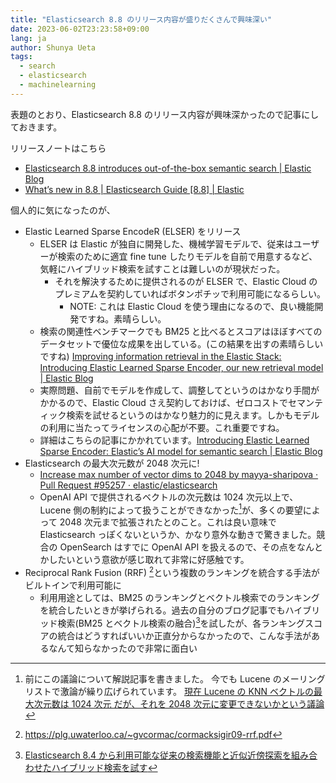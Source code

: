 ```yaml
---
title: "Elasticsearch 8.8 のリリース内容が盛りだくさんで興味深い"
date: 2023-06-02T23:23:58+09:00
lang: ja
author: Shunya Ueta
tags:
  - search
  - elasticsearch
  - machinelearning
---
```


表題のとおり、Elasticsearch 8.8 のリリース内容が興味深かったので記事にしておきます。

リリースノートはこちら

- [Elasticsearch 8\.8 introduces out\-of\-the\-box semantic search \| Elastic Blog](https://www.elastic.co/jp/blog/whats-new-elasticsearch-8-8-0)
- [What’s new in 8\.8 \| Elasticsearch Guide \[8\.8\] \| Elastic](https://www.elastic.co/guide/en/elasticsearch/reference/8.8/release-highlights.html)

個人的に気になったのが、

- Elastic Learned Sparse EncodeR (ELSER) をリリース
  - ELSER は Elastic が独自に開発した、機械学習モデルで、従来はユーザーが検索のために適宜 fine tune したりモデルを自前で用意するなど、気軽にハイブリッド検索を試すことは難しいのが現状だった。
    - それを解決するために提供されるのが ELSER で、Elastic Cloud のプレミアムを契約していればボタンポチッで利用可能になるらしい。
      - NOTE: これは Elastic Cloud を使う理由になるので、良い機能開発ですね。素晴らしい。
  - 検索の関連性ベンチマークでも BM25 と比べるとスコアはほぼすべてのデータセットで優位な成果を出している。(この結果を出すの素晴らしいですね)
    [Improving information retrieval in the Elastic Stack: Introducing Elastic Learned Sparse Encoder, our new retrieval model \| Elastic Blog](https://www.elastic.co/jp/blog/may-2023-launch-information-retrieval-elasticsearch-ai-model)
  - 実際問題、自前でモデルを作成して、調整してというのはかなり手間がかかるので、Elastic Cloud さえ契約しておけば、ゼロコストでセマンティック検索を試せるというのはかなり魅力的に見えます。しかもモデルの利用に当たってライセンスの心配が不要。これ重要ですね。
  - 詳細はこちらの記事にかかれています。[Introducing Elastic Learned Sparse Encoder: Elastic’s AI model for semantic search \| Elastic Blog](https://www.elastic.co/jp/blog/may-2023-launch-sparse-encoder-ai-model)
- Elasticsearch の最大次元数が 2048 次元に!
  - [Increase max number of vector dims to 2048 by mayya\-sharipova · Pull Request \#95257 · elastic/elasticsearch](https://github.com/elastic/elasticsearch/pull/95257)
  - OpenAI API で提供されるベクトルの次元数は 1024 次元以上で、Lucene 側の制約によって扱うことができなかった[^luceneann]が、多くの要望によって 2048 次元まで拡張されたとのこと。これは良い意味で Elasticsearch っぽくないというか、かなり意外な動きで驚きました。競合の OpenSearch はすでに OpenAI API を扱えるので、その点をなんとかしたいという意欲が感じ取れて非常に好感触です。
- Reciprocal Rank Fusion (RRF) [^RRF]という複数のランキングを統合する手法がビルトインで利用可能に
  - 利用用途としては、BM25 のランキングとベクトル検索でのランキングを統合したいときが挙げられる。過去の自分のブログ記事でもハイブリッド検索(BM25 とベクトル検索の融合)[^hybrid]を試したが、各ランキングスコアの統合はどうすればいいか正直分からなかったので、こんな手法があるなんて知らなかったので非常に面白い

[^luceneann]: 前にこの議論について解説記事を書きました。 今でも Lucene のメーリングリストで激論が繰り広げられています。 [現在 Lucene の KNN ベクトルの最大次元数は 1024 次元 だが、それを 2048 次元に変更できないかという議論](/posts/2023-03-26-2208)
[^RRF]: https://plg.uwaterloo.ca/~gvcormac/cormacksigir09-rrf.pdf
[^hybrid]: [Elasticsearch 8.4 から利用可能な従来の検索機能と近似近傍探索を組み合わせたハイブリッド検索を試す](/posts/2022-10-29-2337)
